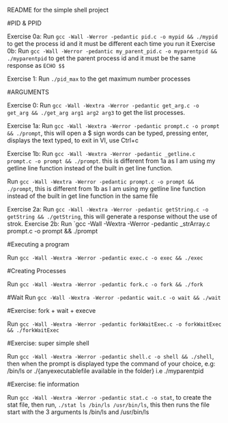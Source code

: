 README for the simple shell project

#PID & PPID

Exercise 0a: Run `gcc -Wall -Werror -pedantic pid.c -o mypid && ./mypid` to get the process id and it must be different each time you run it
Exercise 0b: Run `gcc -Wall -Werror -pedantic my_parent_pid.c -o myparentpid && ./myparentpid` to get the parent process id and it must be the same response as `ECHO $$`

Exercise 1: Run `./pid_max` to the get maximum number processes

#ARGUMENTS

Exercise 0: Run `gcc -Wall -Wextra -Werror -pedantic get_arg.c -o get_arg && ./get_arg arg1 arg2 arg3` to get the list processes.

Exercise 1a: Run `gcc -Wall -Wextra -Werror -pedantic prompt.c -o prompt && ./prompt`, this will open a $ sign words can be typed, pressing enter, displays the text typed, to exit in VI, use Ctrl+c

Exercise 1b: Run `gcc -Wall -Wextra -Werror -pedantic _getline.c prompt.c -o prompt && ./prompt`. this is different from 1a as I am using my getline line function instead of the built in get line function.

Run `gcc -Wall -Wextra -Werror -pedantic prompt.c -o prompt && ./prompt`, this is different from 1b as I am using my getline line function instead of the built in get line function in the same file

Exercise 2a: Run `gcc -Wall -Wextra -Werror -pedantic getString.c -o getString && ./getString`, this will generate a response without the use of strok.
Exercise 2b: Run `gcc -Wall -Wextra -Werror -pedantic _strArray.c prompt.c -o prompt && ./prompt

#Executing a program

Run `gcc -Wall -Wextra -Werror -pedantic exec.c -o exec && ./exec`

#Creating Processes

Run `gcc -Wall -Wextra -Werror -pedantic fork.c -o fork && ./fork`

#Wait
Run `gcc -Wall -Wextra -Werror -pedantic wait.c -o wait && ./wait`

#Exercise: fork + wait + execve

Run `gcc -Wall -Wextra -Werror -pedantic forkWaitExec.c -o forkWaitExec && ./forkWaitExec`

#Exercise: super simple shell

Run `gcc -Wall -Wextra -Werror -pedantic shell.c -o shell && ./shell`, then when the prompt is displayed type the command of your choice, e.g: /bin/ls or ./{anyexecutablefile available in the folder} i.e ./myparentpid

#Exercise: fie information

Run `gcc -Wall -Wextra -Werror -pedantic stat.c -o stat`, to create the stat file, then run, `./stat ls /bin/ls /usr/bin/ls`, this then runs the file start with the 3 arguments ls /bin/ls and /usr/bin/ls
